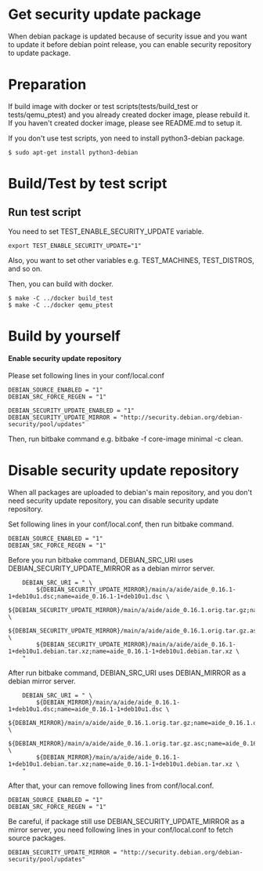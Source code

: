 # Get security update package

When debian package is updated because of security issue and you want to update it before debian point release, you can enable security repository to update package.

# Preparation

If build image with docker or test scripts(tests/build_test or tests/qemu_ptest) and you already created docker image, please rebuild it. 
If you haven't created docker image, please see README.md to setup it.

If you don't use test scripts, yon need to install python3-debian package.

```
$ sudo apt-get install python3-debian
```

# Build/Test by test script

## Run test script

You need to set TEST_ENABLE_SECURITY_UPDATE variable.

```
export TEST_ENABLE_SECURITY_UPDATE="1"
```

Also, you want to set other variables e.g. TEST_MACHINES, TEST_DISTROS, and so on.

Then,  you can build with docker. 

```
$ make -C ../docker build_test
$ make -C ../docker qemu_ptest
```

# Build by yourself

#### Enable security update repository

Please set following lines in your conf/local.conf

```
DEBIAN_SOURCE_ENABLED = "1"
DEBIAN_SRC_FORCE_REGEN = "1"

DEBIAN_SECURITY_UPDATE_ENABLED = "1"
DEBIAN_SECURITY_UPDATE_MIRROR = "http://security.debian.org/debian-security/pool/updates"
```

Then, run bitbake command e.g. bitbake -f core-image minimal -c clean.

# Disable security update repository

When all packages are uploaded to debian's main repository, and you don't need security update repository, you can disable security update repository.

Set following lines in your conf/local.conf, then run bitbake command.

```
DEBIAN_SOURCE_ENABLED = "1"
DEBIAN_SRC_FORCE_REGEN = "1"
```

Before you run bitbake command, DEBIAN_SRC_URI uses DEBIAN_SECURITY_UPDATE_MIRROR as a debian mirror server.

```
    DEBIAN_SRC_URI = " \
        ${DEBIAN_SECURITY_UPDATE_MIRROR}/main/a/aide/aide_0.16.1-1+deb10u1.dsc;name=aide_0.16.1-1+deb10u1.dsc \
        ${DEBIAN_SECURITY_UPDATE_MIRROR}/main/a/aide/aide_0.16.1.orig.tar.gz;name=aide_0.16.1.orig.tar.gz \
        ${DEBIAN_SECURITY_UPDATE_MIRROR}/main/a/aide/aide_0.16.1.orig.tar.gz.asc;name=aide_0.16.1.orig.tar.gz.asc \
        ${DEBIAN_SECURITY_UPDATE_MIRROR}/main/a/aide/aide_0.16.1-1+deb10u1.debian.tar.xz;name=aide_0.16.1-1+deb10u1.debian.tar.xz \
    "
```

After run bitbake command, DEBIAN_SRC_URI uses DEBIAN_MIRROR as a debian mirror server.

```
    DEBIAN_SRC_URI = " \
        ${DEBIAN_MIRROR}/main/a/aide/aide_0.16.1-1+deb10u1.dsc;name=aide_0.16.1-1+deb10u1.dsc \
        ${DEBIAN_MIRROR}/main/a/aide/aide_0.16.1.orig.tar.gz;name=aide_0.16.1.orig.tar.gz \
        ${DEBIAN_MIRROR}/main/a/aide/aide_0.16.1.orig.tar.gz.asc;name=aide_0.16.1.orig.tar.gz.asc \
        ${DEBIAN_MIRROR}/main/a/aide/aide_0.16.1-1+deb10u1.debian.tar.xz;name=aide_0.16.1-1+deb10u1.debian.tar.xz \
    "
```

After that, your can remove following lines from conf/local.conf.

```
DEBIAN_SOURCE_ENABLED = "1"
DEBIAN_SRC_FORCE_REGEN = "1"
```

Be careful, if package still use DEBIAN_SECURITY_UPDATE_MIRROR as a mirror server, you need following lines in your conf/local.conf to fetch source packages.

```
DEBIAN_SECURITY_UPDATE_MIRROR = "http://security.debian.org/debian-security/pool/updates"
```
